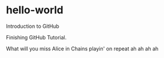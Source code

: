# hello-world
Introduction to GitHub

Finishing GitHub Tutorial.

What will you miss Alice in Chains playin' on repeat ah ah ah ah
